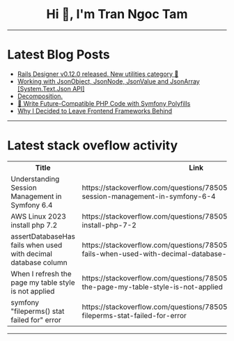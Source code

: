 <h1 align="center">Hi 👋, I'm Tran Ngoc Tam</h1>

---

# Latest Blog Posts 
<!-- BLOG-POST-LIST:START -->
- [Rails Designer v0.12.0 released. New utilities category 💖](https://dev.to/railsdesigner/rails-designer-v0120-released-new-utilities-category-4gmd)
- [Working with JsonObject, JsonNode, JsonValue and JsonArray [System.Text.Json API]](https://dev.to/vparab/working-with-jsonobject-jsonnode-jsonvalue-and-jsonarray-systemtextjson-api-5b8l)
- [Decomposition.](https://dev.to/robinkiplangat/decomposition-346f)
- [💖 Write Future-Compatible PHP Code with Symfony Polyfills](https://dev.to/ionbazan/write-future-compatible-php-code-with-symfony-polyfills-380b)
- [Why I Decided to Leave Frontend Frameworks Behind](https://dev.to/sotergreco/why-i-decided-to-leave-frontend-frameworks-behind-268g)
<!-- BLOG-POST-LIST:END -->

---

# Latest stack oveflow activity
<table>
  <tr><th>Title</th><th>Link</th></tr>
  <!-- STACKOVERFLOW:START --><tr><td>Understanding Session Management in Symfony 6.4</td><td>https://stackoverflow.com/questions/78505619/understanding-session-management-in-symfony-6-4</td></tr><tr><td>AWS Linux 2023 install php 7.2</td><td>https://stackoverflow.com/questions/78505527/aws-linux-2023-install-php-7-2</td></tr><tr><td>assertDatabaseHas fails when used with decimal database column</td><td>https://stackoverflow.com/questions/78505504/assertdatabasehas-fails-when-used-with-decimal-database-column</td></tr><tr><td>When I refresh the page my table style is not applied</td><td>https://stackoverflow.com/questions/78505420/when-i-refresh-the-page-my-table-style-is-not-applied</td></tr><tr><td>symfony &quot;fileperms&lpar;&rpar; stat failed for&quot; error</td><td>https://stackoverflow.com/questions/78505384/symfony-fileperms-stat-failed-for-error</td></tr><!-- STACKOVERFLOW:END -->
</table>

---


